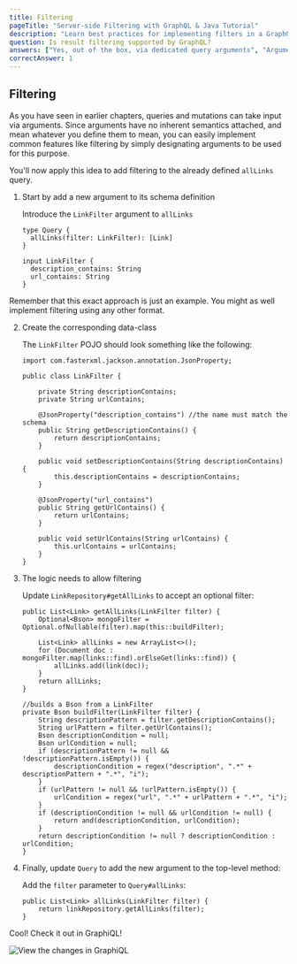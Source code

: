 ```yaml
---
title: Filtering
pageTitle: "Server-side Filtering with GraphQL & Java Tutorial"
description: "Learn best practices for implementing filters in a GraphQL API using query arguments with a Java GraphQL server."
question: Is result filtering supported by GraphQL?
answers: ["Yes, out of the box, via dedicated query arguments", "Arguments have no built-in semantics, the implementer can provide arguments used for filtering", "Yes, but only if extensions are installed", "No"]
correctAnswer: 1
---
```


## Filtering

As you have seen in earlier chapters, queries and mutations can take input via arguments. Since arguments have no inherent semantics attached, and mean whatever you define them to mean, you can easily implement common features like filtering by simply designating arguments to be used for this purpose.

You'll now apply this idea to add filtering to the already defined `allLinks` query.

1. Start by add a new argument to its schema definition

	<Instruction>

	Introduce the `LinkFilter` argument to `allLinks`

	```graphql(path=".../hackernews-graphql-java/src/main/resources/schema.graphqls")
	type Query {
	  allLinks(filter: LinkFilter): [Link]
	}

	input LinkFilter {
	  description_contains: String
	  url_contains: String
	}
	```

	</Instruction>

Remember that this exact approach is just an example. You might as well implement filtering using any other format.

2. Create the corresponding data-class

	<Instruction>

	The `LinkFilter` POJO should look something like the following:

	```java(path=".../hackernews-graphql-java/src/main/java/com/howtographql/hackernews/LinkFilter.java")
	import com.fasterxml.jackson.annotation.JsonProperty;

	public class LinkFilter {

	    private String descriptionContains;
	    private String urlContains;

	    @JsonProperty("description_contains") //the name must match the schema
	    public String getDescriptionContains() {
	        return descriptionContains;
	    }

	    public void setDescriptionContains(String descriptionContains) {
	        this.descriptionContains = descriptionContains;
	    }

	    @JsonProperty("url_contains")
	    public String getUrlContains() {
	        return urlContains;
	    }

	    public void setUrlContains(String urlContains) {
	        this.urlContains = urlContains;
	    }
	}
	```

	</Instruction>

3. The logic needs to allow filtering

	<Instruction>

	Update `LinkRepository#getAllLinks` to accept an optional filter:

	```java(path=".../hackernews-graphql-java/src/main/java/com/howtographql/hackernews/LinkRepository.java")
	public List<Link> getAllLinks(LinkFilter filter) {
	    Optional<Bson> mongoFilter = Optional.ofNullable(filter).map(this::buildFilter);

	    List<Link> allLinks = new ArrayList<>();
	    for (Document doc : mongoFilter.map(links::find).orElseGet(links::find)) {
	        allLinks.add(link(doc));
	    }
	    return allLinks;
	}

	//builds a Bson from a LinkFilter
	private Bson buildFilter(LinkFilter filter) {
	    String descriptionPattern = filter.getDescriptionContains();
	    String urlPattern = filter.getUrlContains();
	    Bson descriptionCondition = null;
	    Bson urlCondition = null;
	    if (descriptionPattern != null && !descriptionPattern.isEmpty()) {
	        descriptionCondition = regex("description", ".*" + descriptionPattern + ".*", "i");
	    }
	    if (urlPattern != null && !urlPattern.isEmpty()) {
	        urlCondition = regex("url", ".*" + urlPattern + ".*", "i");
	    }
	    if (descriptionCondition != null && urlCondition != null) {
	        return and(descriptionCondition, urlCondition);
	    }
	    return descriptionCondition != null ? descriptionCondition : urlCondition;
	}
	```

	</Instruction>

4. Finally, update `Query` to add the new argument to the top-level method:

	<Instruction>

	Add the `filter` parameter to `Query#allLinks`:

	```java(path=".../hackernews-graphql-java/src/main/java/com/howtographql/hackernews/Query.java")
	public List<Link> allLinks(LinkFilter filter) {
	    return linkRepository.getAllLinks(filter);
	}
	```

	</Instruction>

Cool! Check it out in GraphiQL!

![View the changes in GraphiQL](http://i.imgur.com/tL8owju.png)
